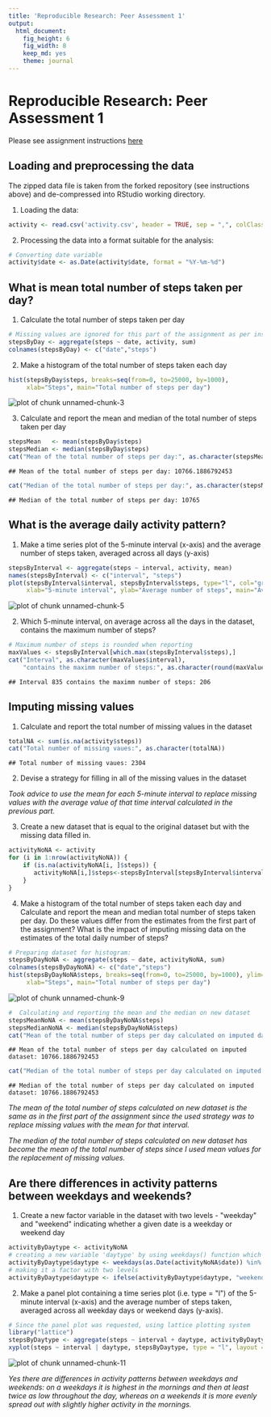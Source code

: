 ```yaml
---
title: 'Reproducible Research: Peer Assessment 1'
output:
  html_document:
    fig_height: 6
    fig_width: 8
    keep_md: yes
    theme: journal
---
```


# Reproducible Research: Peer Assessment 1

Please see assignment instructions [here](https://class.coursera.org/repdata-012/human_grading/view/courses/973513/assessments/3/submissions/)

## Loading and preprocessing the data
The zipped data file is taken from the forked repository (see instructions above) and de-compressed into RStudio working directory.

1. Loading  the data:

```r
activity <- read.csv('activity.csv', header = TRUE, sep = ",", colClasses=c("numeric", "character", "numeric"))
```
2. Processing the data into a format suitable for the analysis:

```r
# Converting date variable 
activity$date <- as.Date(activity$date, format = "%Y-%m-%d")
```

## What is mean total number of steps taken per day?
1. Calculate the total number of steps taken per day

```r
# Missing values are ignored for this part of the assignment as per instructions
stepsByDay <- aggregate(steps ~ date, activity, sum)
colnames(stepsByDay) <- c("date","steps")
```
2. Make a histogram of the total number of steps taken each day

```r
hist(stepsByDay$steps, breaks=seq(from=0, to=25000, by=1000), 
     xlab="Steps", main="Total number of steps per day")
```

![plot of chunk unnamed-chunk-3](figure/unnamed-chunk-3-1.png) 

3. Calculate and report the mean and median of the total number of steps taken per day

```r
stepsMean   <- mean(stepsByDay$steps)
stepsMedian <- median(stepsByDay$steps)
cat("Mean of the total number of steps per day:", as.character(stepsMean))
```

```
## Mean of the total number of steps per day: 10766.1886792453
```

```r
cat("Median of the total number of steps per day:", as.character(stepsMedian))
```

```
## Median of the total number of steps per day: 10765
```

## What is the average daily activity pattern?
1. Make a time series plot of the 5-minute interval (x-axis) and the average number of steps taken, averaged across all days (y-axis)

```r
stepsByInterval <- aggregate(steps ~ interval, activity, mean)
names(stepsByInterval) <- c("interval", "steps")
plot(stepsByInterval$interval, stepsByInterval$steps, type="l", col="green", xlim=range(0:2500), 
     xlab="5-minute interval", ylab="Average number of steps", main="Average Daily Activity Pattern")
```

![plot of chunk unnamed-chunk-5](figure/unnamed-chunk-5-1.png) 

2. Which 5-minute interval, on average across all the days in the dataset, contains the maximum number of steps?

```r
# Maximum number of steps is rounded when reporting
maxValues <- stepsByInterval[which.max(stepsByInterval$steps),]
cat("Interval", as.character(maxValues$interval), 
    "contains the maximm number of steps:", as.character(round(maxValues$steps)))
```

```
## Interval 835 contains the maximm number of steps: 206
```

## Imputing missing values

1. Calculate and report the total number of missing values in the dataset

```r
totalNA <- sum(is.na(activity$steps))
cat("Total number of missing vaues:", as.character(totalNA))
```

```
## Total number of missing vaues: 2304
```
2. Devise a strategy for filling in all of the missing values in the dataset

*Took advice to use the mean for each 5-minute interval to replace missing values with the average value of  that time interval calculated in the previous part.*

3. Create a new dataset that is equal to the original dataset but with the missing data filled in.

```r
activityNoNA <- activity
for (i in 1:nrow(activityNoNA)) {
    if (is.na(activityNoNA[i, ]$steps)) {
       activityNoNA[i,]$steps<-stepsByInterval[stepsByInterval$interval==activityNoNA[i,]$interval,]$steps
    }
}
```
4. Make a histogram of the total number of steps taken each day and Calculate and report the mean and median total number of steps taken per day. Do these values differ from the estimates from the first part of the assignment? What is the impact of imputing missing data on the estimates of the total daily number of steps?

```r
# Preparing dataset for histogram: 
stepsByDayNoNA <- aggregate(steps ~ date, activityNoNA, sum)
colnames(stepsByDayNoNA) <- c("date","steps")
hist(stepsByDayNoNA$steps, breaks=seq(from=0, to=25000, by=1000), ylim=range(0:20), 
     xlab="Steps", main="Total number of steps per day")
```

![plot of chunk unnamed-chunk-9](figure/unnamed-chunk-9-1.png) 

```r
#  Calculating and reporting the mean and the median on new dataset
stepsMeanNoNA <- mean(stepsByDayNoNA$steps)
stepsMedianNoNA <- median(stepsByDayNoNA$steps)
cat("Mean of the total number of steps per day calculated on imputed dataset:", as.character(stepsMeanNoNA))
```

```
## Mean of the total number of steps per day calculated on imputed dataset: 10766.1886792453
```

```r
cat("Median of the total number of steps per day calculated on imputed dataset:", as.character(stepsMedianNoNA))
```

```
## Median of the total number of steps per day calculated on imputed dataset: 10766.1886792453
```
*The mean of the total number of steps calculated on new dataset is the same as in the first part of the assignment since the used strategy was to replace missing values with the mean for that interval.*

*The median of the total number of steps calculated on new dataset has become the mean of the total number of steps since I used mean values for the replacement of missing values.*

## Are there differences in activity patterns between weekdays and weekends?
1. Create a new factor variable in the dataset with two levels - "weekday" and "weekend" indicating whether a given date is a weekday or weekend day

```r
activityByDaytype <- activityNoNA
# creating a new variable 'daytype' by using weekdays() function which sets it as TRUE if it's a weekend and FALSE if it's a weekday
activityByDaytype$daytype <- weekdays(as.Date(activityNoNA$date)) %in% c("Saturday","Sunday")
# making it a factor with two levels
activityByDaytype$daytype <- ifelse(activityByDaytype$daytype, "weekend", "weekday")
```
2. Make a panel plot containing a time series plot (i.e. type = "l") of the 5-minute interval (x-axis) and the average number of steps taken, averaged across all weekday days or weekend days (y-axis). 

```r
# Since the panel plot was requested, using lattice plotting system
library("lattice")
stepsByDaytype <- aggregate(steps ~ interval + daytype, activityByDaytype, mean)
xyplot(steps ~ interval | daytype, stepsByDaytype, type = "l", layout = c(1,2), xlab = "5-minute Interval", ylab = "Average Number of Steps", main = "Average Steps by 5-minute Interval Across Weekends and Weekdays")
```

![plot of chunk unnamed-chunk-11](figure/unnamed-chunk-11-1.png) 

*Yes there are differences in activity patterns between weekdays and weekends: on a weekdays it is highest in the mornings and then at least twice as low throughout the day, whereas on a weekends it is more evenly spread out with slightly higher activity in the mornings.*
